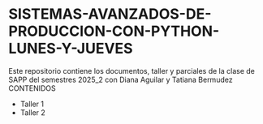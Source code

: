 # SISTEMAS-AVANZADOS-DE-PRODUCCION-CON-PYTHON-LUNES-Y-JUEVES
Este repositorio contiene los documentos, taller y parciales de la clase de SAPP del semestres 2025_2 con Diana Aguilar y Tatiana Bermudez
CONTENIDOS
- Taller 1
- Taller 2
